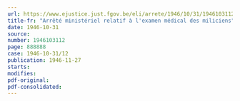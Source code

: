 ```yaml
---
url: https://www.ejustice.just.fgov.be/eli/arrete/1946/10/31/1946103112/justel
title-fr: "Arrêté ministériel relatif à l'examen médical des miliciens"
date: 1946-10-31
source:
number: 1946103112
page: 888888
case: 1946-10-31/12
publication: 1946-11-27
starts:
modifies:
pdf-original:
pdf-consolidated:
---
```


